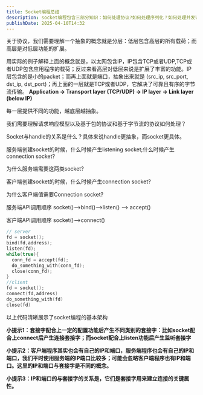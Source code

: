 ```yaml
---
title: Socket编程总结
description: socket编程包含三部分知识：如何处理协议?如何处理序列化？如何处理并发请求?
publishDate: 2025-04-10T14:32
---
```

关于协议，我们需要理解一个抽象的概念就是分层：低层包含高层的所有载荷；而高层是对低层功能的扩展。

用实际的例子解释上面的概念就是，以太网包含IP，IP包含TCP或者UDP,TCP或者UDP包含应用程序的载荷；反过来看高层对低层来说是扩展了丰富的功能。IP层包含的是小的packet；而再上面就是端口，抽象出来就是
(src_ip, src_port, dst_ip, dst_port)；再上面的一层就是TCP或者UDP，它解决了可靠且有序的字节流传输。
**Application -> Transport layer (TCP/UDP) -> IP layer -> Link layer (below IP)**

每一层提供不同的功能，越底层越抽象。

我们需要理解请求响应模型以及基于包的协议和基于字节流的协议如何处理？

Socket与handle的关系是什么？具体来说handle更抽象，而socket更具体。

服务端创建socket的时候，什么时候产生listening socket;什么时候产生connection socket?

为什么服务端需要这两类socket?

客户端创建socket的时候，什么时候产生connection socket?

为什么客户端值需要Connection socket?

服务端API调用顺序 socket()-->bind()-->listen() --> accept()

客户端API调用顺序 socket()-->connect() 

```c
// server
fd = socket();
bind(fd,address);
listen(fd);
while(true){
  conn_fd = accept(fd);
  do_something_with(conn_fd);
  close(conn_fd);
}
//client
fd = socket();
connect(fd,address)
do_something_with(fd)
close(fd)
```

以上代码清晰展示了socket编程的基本架构

**小提示1：套接字配合上一定的配置功能后产生不同类别的套接字：比如socket配合上connect后产生连接套接字；而socket配合上listen功能后产生监听套接字**

**小提示2：客户端程序其实也会有自己的IP和端口，服务端程序也会有自己的IP和端口，我们平时使用服务端的IP端口比较多；可能会忽略客户端程序也有IP和端口。这里的IP和端口与套接字是不同的概念。**

**小提示3：IP和端口的与套接字的关系是，它们是套接字用来建立连接的关键属性。**

